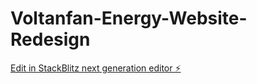 # Voltanfan-Energy-Website-Redesign

[Edit in StackBlitz next generation editor ⚡️](https://stackblitz.com/~/github.com/Alphayellowcat/Voltanfan-Energy-Website-Redesign)